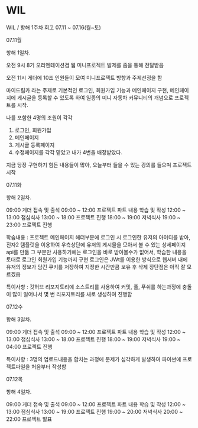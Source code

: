 # WIL
WIL / 항해 1주차 회고 07.11 ~ 07.16(월~토)

07.11월

  항해 1일차.
  
  오전 9시 8기 오리엔테이션겸 웹 미니프로젝트 발제를 줌을 통해 전달받음
  
  오전 11시 게더에 10조 인원들이 모여 미니프로젝트 방향과 주제선정을 함
  
  마이드림카 라는 주제로 기본적인 로그인, 회원가입 기능과 메인페이지 구현, 메인페이지에 게시글을 등록할 수 있도록 하여
  일종의 미니 자동차 커뮤니티의 개념으로 프로젝트를 시작.
  
  나를 포함한 4명의 조원이 각각
  1. 로그인, 회원가입
  2. 메인페이지
  3. 게시글 등록페이지
  4. 수정페이지를 각각 맡았고 내가 4번을 배정받았다. 
  
  지금 당장 구현하기 힘든 내용들이 많아, 오늘부터 들을 수 있는 강의를 들으며 프로젝트 시작
  
  
  
  07.11화

   항해 2일차.
   
   09:00 게더 접속 및 출석
   09:00 ~ 12:00 프로젝트 파트 내용 학습 및 작성
   12:00 ~ 13:00 점심식사
   13:00 ~ 18:00 프로젝트 진행
   18:00 ~ 19:00 저녁식사
   19:00 ~ 23:00 프로젝트 진행
   
   학습내용 : 프로젝트 메인페이지 헤더부분에 로그인 시 로그인한 유저의 아이디를 받아, 진자2 템플릿을 이용하여 우측상단에
             유저의 게시물을 모아서 볼 수 있는 상세페이지 api를 만듦
             그 부분만 사용하기에는 로그인을 바로 받아볼수가 없어서, 학습한 내용을 토대로 로그인 회원가입 기능까지 구현
             로그인은 JWt를 이용한 방식으로 웹서버 내에 유저의 정보가 담긴 쿠키를 저장하여 지정한 시간만큼 보유 후 삭제
             장단점은 아직 잘 모르곘음
   
   특이사항 : 깃허브 리포지토리에 소스트리를 사용하여 커밋, 풀, 푸쉬를 하는과정에 충돌이 많이 일어나서 몇 번 리포지토리를 새로 생성하여 진행함
   
   
 07.12수

   항해 3일차.
   
   09:00 게더 접속 및 출석
   09:00 ~ 12:00 프로젝트 파트 내용 학습 및 작성
   12:00 ~ 13:00 점심식사
   13:00 ~ 18:00 프로젝트 진행
   18:00 ~ 19:00 저녁식사
   19:00 ~ 04:00 프로젝트 진행
   
   특이사항 : 3명의 업로드내용을 합치는 과정에 문제가 심각하게 발생하여 파이썬에 프로젝트파일을 처음부터 작성함
             
   
   
07.12목

   항해 4일차.
   
   09:00 게더 접속 및 출석
   09:00 ~ 12:00 프로젝트 파트 내용 학습 및 작성
   12:00 ~ 13:00 점심식사
   13:00 ~ 19:00 프로젝트 진행
   19:00 ~ 20:00 저녁식사
   20:00 ~ 22:00 프로젝트 발표
   
   
   
